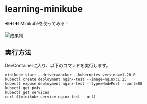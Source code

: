 # learning-minikube

🔊🔊🔊 Minikubeを使ってみる！  

![成果物](./fruit.gif)  

## 実行方法

DevContainerに入り、以下のコマンドを実行します。  

```shell
minikube start --driver=docker --kubernetes-version=v1.28.0
kubectl create deployment nginx-test --image=nginx:1.25
kubectl expose deployment nginx-test --type=NodePort --port=80
kubectl get pods
kubectl get services
curl $(minikube service nginx-test --url)
```
